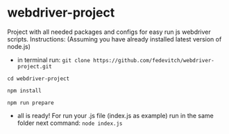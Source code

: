 # webdriver-project


Project with all needed packages and configs for easy run js webdriver scripts.
Instructions:
(Assuming you have already installed latest version of node.js)
- in terminal run:
`git clone https://github.com/fedevitch/webdriver-project.git`

`cd webdriver-project`

`npm install`

`npm run prepare`


- all is ready! For run your .js file (index.js as example) run in the same folder next command:
`node index.js`
